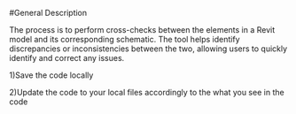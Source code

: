 #General Description

The process is  to perform cross-checks between the elements in a Revit model and its corresponding schematic. The tool helps identify discrepancies or inconsistencies between the two, allowing users to quickly identify and correct any issues.

1)Save the code locally 

2)Update the code to your local files accordingly to the what you see in the code

